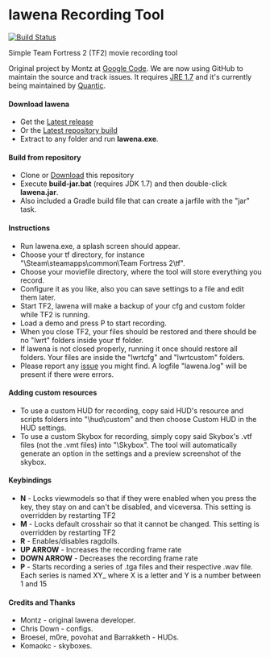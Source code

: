 lawena Recording Tool
=====================

[![Build Status](https://travis-ci.org/iabarca/lawena-recording-tool.png)](https://travis-ci.org/iabarca/lawena-recording-tool)

Simple Team Fortress 2 (TF2) movie recording tool

Original project by Montz at [Google Code](http://code.google.com/p/lawenarecordingtool/). We are now using GitHub to maintain the source and track issues. It requires [JRE 1.7](http://www.java.com) and it's currently being maintained by [Quantic](http://steamcommunity.com/id/thepropane).

#### Download lawena
- Get the [Latest release](http://lawenarecordingtool.googlecode.com/files/lawena-recording-tool-3.1.1.zip)
- Or the [Latest repository build](https://www.dropbox.com/sh/lfyio7gxaf1gml3/ezmc9MPEVD)
- Extract to any folder and run **lawena.exe**.

#### Build from repository
- Clone or [Download](https://github.com/iabarca/lawena-recording-tool/zipball/master) this repository
- Execute **build-jar.bat** (requires JDK 1.7) and then double-click **lawena.jar**.
- Also included a Gradle build file that can create a jarfile with the "jar" task.

#### Instructions
- Run lawena.exe, a splash screen should appear.
- Choose your tf directory, for instance "\Steam\steamapps\common\Team Fortress 2\tf".
- Choose your moviefile directory, where the tool will store everything you record.
- Configure it as you like, also you can save settings to a file and edit them later.
- Start TF2, lawena will make a backup of your cfg and custom folder while TF2 is running.
- Load a demo and press P to start recording.
- When you close TF2, your files should be restored and there should be no "lwrt" folders inside your tf folder.
- If lawena is not closed properly, running it once should restore all folders. Your files are inside the "lwrtcfg" and "lwrtcustom" folders.
- Please report any [issue](https://github.com/iabarca/lawena-recording-tool/issues) you might find. A logfile "lawena.log" will be present if there were errors.

#### Adding custom resources
- To use a custom HUD for recording, copy said HUD's resource and scripts folders into "\hud\custom" and then choose Custom HUD in the HUD settings.
- To use a custom Skybox for recording, simply copy said Skybox's .vtf files (not the .vmt files) into "\Skybox". The tool will automatically generate an option in the settings and a preview screenshot of the skybox.

#### Keybindings
- **N** - Locks viewmodels so that if they were enabled when you press the key, they stay on and can't be disabled, and viceversa. This setting is overridden by restarting TF2
- **M** - Locks default crosshair so that it cannot be changed. This setting is overridden by restarting TF2
- **R** - Enables/disables ragdolls.
- **UP ARROW** - Increases the recording frame rate
- **DOWN ARROW** - Decreases the recording frame rate
- **P** - Starts recording a series of .tga files and their respective .wav file. Each series is named XY_ where X is a letter and Y is a number between 1 and 15 

#### Credits and Thanks
- Montz - original lawena developer.
- Chris Down - configs.
- Broesel, m0re, povohat and Barrakketh - HUDs.
- Komaokc - skyboxes.
